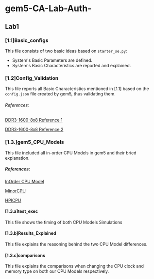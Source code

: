 # gem5-CA-Lab-Auth-

## Lab1

### [1.1]Basic_configs
This file consists of two basic ideas based on `starter_se.py`:
+ System's Basic Parameters are defined.
+ System's Basic Characteristics are reported and explained.

### [1.2]Config_Validation
This file reports all Basic Characteristics mentioned in [1.1] based on the `config.json` file created by gem5, thus validating them.

###### References:
[DDR3-1600-8x8 Reference 1](https://github.com/uart/gem5-mirror/blob/master/src/mem/DRAMCtrl.py?fbclid=IwAR2rouQPULwbeunS7y-R05zFbjXAenb0x4-L29RGdlkFvCQezmn5dcK_49o)

[DDR3-1600-8x8 Reference 2](https://en.wikipedia.org/wiki/DDR3_SDRAM)

### [1.3.]gem5_CPU_Models
This file included all in-order CPU Models in gem5 and their bried explanation.

##### References:
[InOrder CPU Model](http://gem5.org/InOrder)

[MinorCPU](http://www.gem5.org/docs/html/minor.html)

[HPICPU](http://www.gem5.org/wiki/images/c/cf/Summit2017_starterkit.pdf)

#### [1.3.a]test_exec 
This file shows the timing of both CPU Models Simulations

#### [1.3.b]Results_Explained
This file explains the reasoning behind the two CPU Model differences.

#### [1.3.c]comparisons
This file explains the comparisons when changing the CPU clock and memory type on both our CPU Models respectively.
